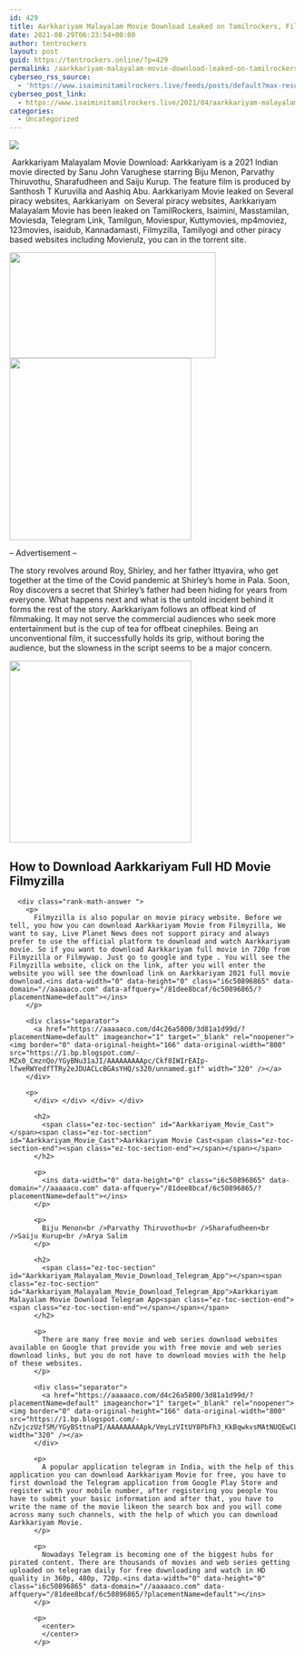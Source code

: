 ```yaml
---
id: 429
title: Aarkkariyam Malayalam Movie Download Leaked on Tamilrockers, Filmyzilla, Telegram Link – 2021
date: 2021-08-29T06:23:54+00:00
author: tentrockers
layout: post
guid: https://tentrockers.online/?p=429
permalink: /aarkkariyam-malayalam-movie-download-leaked-on-tamilrockers-filmyzilla-telegram-link-2021/
cyberseo_rss_source:
  - 'https://www.isaiminitamilrockers.live/feeds/posts/default?max-results=150&start-index=1'
cyberseo_post_link:
  - https://www.isaiminitamilrockers.live/2021/04/aarkkariyam-malayalam-movie-download.html
categories:
  - Uncategorized
---
```

<div class="media_block">
  <img src="https://1.bp.blogspot.com/-IQfcBXAor-0/YGyA_HfH9GI/AAAAAAAAApQ/ZO_d6-VbC1AvOKtrDnRM6IEUbnjETKDFQCLcBGAsYHQ/s72-w363-h186-c/bg-video1232021122239.jpg" class="media_thumbnail" />
</div>

<meta content="&nbsp; Aarkkariyam Malayalam Movie Download: Aarkkariyam is a 2021 Indian movie directed by Sanu John Varughese starring Biju Menon, Parvathy Thi..." name="twitter:description" />

  


<center>
</center>

  
<ins data-width="0" data-height="0" class="i6c50896865" data-domain="//aaaaaco.com" data-affquery="/81dee8bcaf/6c50896865/?placementName=default"></ins>

&nbsp;<span>Aarkkariyam Malayalam Movie Download: Aarkkariyam is a 2021 Indian movie directed by Sanu John Varughese starring Biju Menon, Parvathy Thiruvothu, Sharafudheen and Saiju Kurup. The feature film is produced by Santhosh T Kuruvilla and Aashiq Abu. Aarkkariyam Movie leaked on Several piracy websites, Aarkkariyam</span><span>&nbsp;</span><span>&nbsp;</span><span>on Several piracy websites, Aarkkariyam Malayalam Movie has been leaked on TamilRockers, Isaimini, Masstamilan, Moviesda, Telegram Link, Tamilgun, Moviespur, Kuttymovies, mp4moviez, 123movies, isaidub, Kannadamasti, Filmyzilla, Tamilyogi and other piracy based websites including Movierulz, you can</span><span>&nbsp;</span><span>in the torrent site.</span><ins data-width="0" data-height="0" class="i6c50896865" data-domain="//aaaaaco.com" data-affquery="/81dee8bcaf/6c50896865/?placementName=default"></ins>

<div class="separator">
  <a href="https://1.bp.blogspot.com/-IQfcBXAor-0/YGyA_HfH9GI/AAAAAAAAApQ/ZO_d6-VbC1AvOKtrDnRM6IEUbnjETKDFQCLcBGAsYHQ/s635/bg-video1232021122239.jpg" imageanchor="1"><img loading="lazy" border="0" data-original-height="300" data-original-width="635" height="186" src="https://1.bp.blogspot.com/-IQfcBXAor-0/YGyA_HfH9GI/AAAAAAAAApQ/ZO_d6-VbC1AvOKtrDnRM6IEUbnjETKDFQCLcBGAsYHQ/w363-h186/bg-video1232021122239.jpg" width="363" /></a>
</div>



<div class="separator">
  <a href="https://aaaaaco.com/d4c26a5800/3d81a1d99d/?placementName=default" imageanchor="1" target="_blank" rel="noopener"><img border="0" data-original-height="166" data-original-width="800" src="https://1.bp.blogspot.com/-8uukm7mYqRA/YGyBFTznpVI/AAAAAAAAApU/NLVXL9kYNCwYyUN-9ArG57nXODCkcsLwACLcBGAsYHQ/s320/unnamed.gif" width="320" /></a>
</div>

<ins data-width="0" data-height="0" class="i6c50896865" data-domain="//aaaaaco.com" data-affquery="/81dee8bcaf/6c50896865/?placementName=default"></ins><ins data-width="0" data-height="0" class="i6c50896865" data-domain="//aaaaaco.com" data-affquery="/81dee8bcaf/6c50896865/?placementName=default"></ins>

<span class="td-adspot-title">– Advertisement –</span><ins data-width="0" data-height="0" class="i6c50896865" data-domain="//aaaaaco.com" data-affquery="/81dee8bcaf/6c50896865/?placementName=default"></ins>

<ins data-width="0" data-height="0" class="i6c50896865" data-domain="//aaaaaco.com" data-affquery="/81dee8bcaf/6c50896865/?placementName=default"></ins>

The story revolves around Roy, Shirley, and her father Ittyavira, who get together at the time of the Covid pandemic at Shirley’s home in Pala. Soon, Roy discovers a secret that Shirley’s father had been hiding for years from everyone. What happens next and what is the untold incident behind it forms the rest of the story. Aarkkariyam follows an offbeat kind of filmmaking. It may not serve the commercial audiences who seek more entertainment but is the cup of tea for offbeat cinephiles. Being an unconventional film, it successfully holds its grip, without boring the audience, but the slowness in the script seems to be a major concern.<ins data-width="0" data-height="0" class="i6c50896865" data-domain="//aaaaaco.com" data-affquery="/81dee8bcaf/6c50896865/?placementName=default"></ins>

<div class="separator">
  <a href="https://aaaaaco.com/d4c26a5800/3d81a1d99d/?placementName=default" imageanchor="1" target="_blank" rel="noopener"><img border="0" data-original-height="166" data-original-width="800" src="https://1.bp.blogspot.com/-d0kijMIC9js/YGyBJlpSLLI/AAAAAAAAApY/vAu0JU2oGoYQ8wESQ-8vD7ObrUAs8RRuQCLcBGAsYHQ/s320/unnamed.gif" width="320" /></a>
</div>



<div class="rank-math-block" id="rank-math-faq">
  <div class="rank-math-list ">
    <div class="rank-math-list-item" id="faq-question-1617362007359">
      <h2 class="rank-math-question ">
        <span class="ez-toc-section" id="How_to_Download_Aarkkariyam_Full_HD_Movie_Filmyzilla">How to Download Aarkkariyam Full HD Movie Filmyzilla<span class="ez-toc-section-end"><span class="ez-toc-section-end"></span></span></span>
      </h2>
      
      <div class="rank-math-answer ">
        <p>
          Filmyzilla is also popular on movie piracy website. Before we tell, you how you can download Aarkkariyam Movie from Filmyzilla, We want to say, Live Planet News does not support piracy and always prefer to use the official platform to download and watch Aarkkariyam movie. So if you want to download Aarkkariyam full movie in 720p from Filmyzilla or Filmywap. Just go to google and type . You will see the Filmyzilla website, click on the link, after you will enter the website you will see the download link on Aarkkariyam 2021 full movie download.<ins data-width="0" data-height="0" class="i6c50896865" data-domain="//aaaaaco.com" data-affquery="/81dee8bcaf/6c50896865/?placementName=default"></ins>
        </p>
        
        <div class="separator">
          <a href="https://aaaaaco.com/d4c26a5800/3d81a1d99d/?placementName=default" imageanchor="1" target="_blank" rel="noopener"><img border="0" data-original-height="166" data-original-width="800" src="https://1.bp.blogspot.com/-MZx0_CmznQo/YGyBNu31aJI/AAAAAAAAApc/Ckf8IWIrEAIp-lfweRWYedfTTRy2eJDUACLcBGAsYHQ/s320/unnamed.gif" width="320" /></a>
        </div>
        
        <p>
          </div> </div> </div> </div> 
          
          <h2>
            <span class="ez-toc-section" id="Aarkkariyam_Movie_Cast"></span><span class="ez-toc-section" id="Aarkkariyam_Movie_Cast">Aarkkariyam Movie Cast<span class="ez-toc-section-end"><span class="ez-toc-section-end"></span></span></span>
          </h2>
          
          <p>
            <ins data-width="0" data-height="0" class="i6c50896865" data-domain="//aaaaaco.com" data-affquery="/81dee8bcaf/6c50896865/?placementName=default"></ins>
          </p>
          
          <p>
            Biju Menon<br />Parvathy Thiruvothu<br />Sharafudheen<br />Saiju Kurup<br />Arya Salim
          </p>
          
          <h2>
            <span class="ez-toc-section" id="Aarkkariyam_Malayalam_Movie_Download_Telegram_App"></span><span class="ez-toc-section" id="Aarkkariyam_Malayalam_Movie_Download_Telegram_App">Aarkkariyam Malayalam Movie Download Telegram App<span class="ez-toc-section-end"><span class="ez-toc-section-end"></span></span></span>
          </h2>
          
          <p>
            There are many free movie and web series download websites available on Google that provide you with free movie and web series download links, but you do not have to download movies with the help of these websites.
          </p>
          
          <div class="separator">
            <a href="https://aaaaaco.com/d4c26a5800/3d81a1d99d/?placementName=default" imageanchor="1" target="_blank" rel="noopener"><img border="0" data-original-height="166" data-original-width="800" src="https://1.bp.blogspot.com/-nZvjczUzfSM/YGyBSttnaPI/AAAAAAAAApk/VmyLzVItUY8PbFh3_KkBqwkvsMAtNUQEwCLcBGAsYHQ/s320/unnamed.gif" width="320" /></a>
          </div>
          
          <p>
            A popular application telegram in India, with the help of this application you can download Aarkkariyam Movie for free, you have to first download the Telegram application from Google Play Store and register with your mobile number, after registering you people You have to submit your basic information and after that, you have to write the name of the movie likeon the search box and you will come across many such channels, with the help of which you can download Aarkkariyam Movie.
          </p>
          
          <p>
            Nowadays Telegram is becoming one of the biggest hubs for pirated content. There are thousands of movies and web series getting uploaded on telegram daily for free downloading and watch in HD quality in 360p, 480p, 720p.<ins data-width="0" data-height="0" class="i6c50896865" data-domain="//aaaaaco.com" data-affquery="/81dee8bcaf/6c50896865/?placementName=default"></ins>
          </p>
          
          <p>
            <center>
            </center>
          </p>